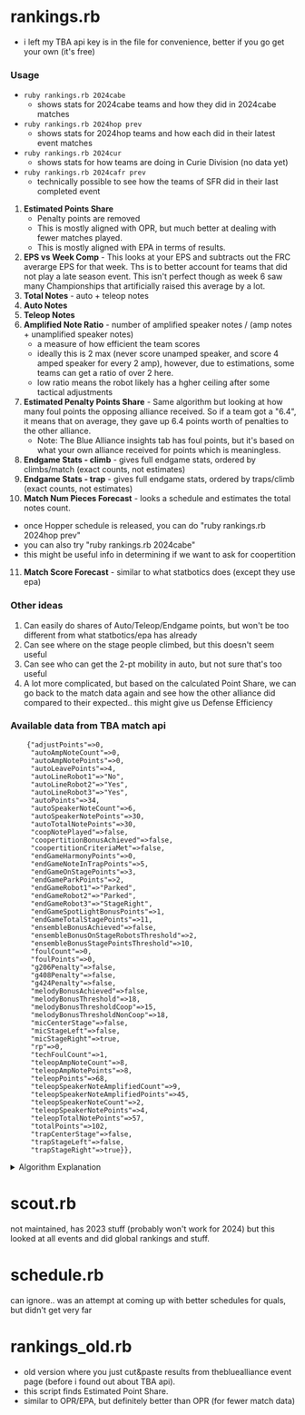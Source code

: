 # rankings.rb
- i left my TBA api key is in the file for convenience, better if you go get your own (it's free) 

### Usage
- `ruby rankings.rb 2024cabe`
  - shows stats for 2024cabe teams and how they did in 2024cabe matches
- `ruby rankings.rb 2024hop prev`
  - shows stats for 2024hop teams and how each did in their latest event matches
- `ruby rankings.rb 2024cur`
  - shows stats for how teams are doing in Curie Division (no data yet)
- `ruby rankings.rb 2024cafr prev`
  - technically possible to see how the teams of SFR did in their last completed event

1. **Estimated Points Share** 
   - Penalty points are removed
   - This is mostly aligned with OPR, but much better at dealing with fewer matches played.
   - This is mostly aligned with EPA in terms of results.
2. **EPS vs Week Comp** - This looks at your EPS and subtracts out the FRC averarge EPS for that week.  Ths is to better account for teams that did not play a late season event.  This isn't perfect though as week 6 saw many Championships that artificially raised this average by a lot.
3. **Total Notes** - auto + teleop notes
4. **Auto Notes**
5. **Teleop Notes**
6. **Amplified Note Ratio** - number of amplified speaker notes / (amp notes + unamplified speaker notes)
   - a measure of how efficient the team scores
   - ideally this is 2 max (never score unamped speaker, and score 4 amped speaker for every 2 amp), however, due to estimations, some teams can get a ratio of over 2 here.
   - low ratio means the robot likely has a hgher ceiling after some tactical adjustments
7. **Estimated Penalty Points Share** - Same algorithm but looking at how many foul points the opposing alliance received. So if a team got a "6.4", it means that on average, they gave up 6.4 points worth of penalties to the other alliance.
   - Note: The Blue Alliance insights tab has foul points, but it's based on what your own alliance received for points which is meaningless.
8. **Endgame Stats - climb** - gives full endgame stats, ordered by climbs/match (exact counts, not estimates)
9. **Endgame Stats - trap** - gives full endgame stats, ordered by traps/climb (exact counts, not estimates)
10. **Match Num Pieces Forecast** - looks a schedule and estimates the total notes count.
   - once Hopper schedule is released, you can do "ruby rankings.rb 2024hop prev"
   - you can also try "ruby rankings.rb 2024cabe"
   - this might be useful info in determining if we want to ask for coopertition
11. **Match Score Forecast** - similar to what statbotics does (except they use epa)

### Other ideas
1. Can easily do shares of Auto/Teleop/Endgame points, but won't be too different from what statbotics/epa has already
2. Can see where on the stage people climbed, but this doesn't seem useful
3. Can see who can get the 2-pt mobility in auto, but not sure that's too useful
4. A lot more complicated, but based on the calculated Point Share, we can go back to the match data again and see how the other alliance did compared to their expected.. this might give us Defense Efficiency

### Available data from TBA match api
```
    {"adjustPoints"=>0,
     "autoAmpNoteCount"=>0,
     "autoAmpNotePoints"=>0,
     "autoLeavePoints"=>4,
     "autoLineRobot1"=>"No",
     "autoLineRobot2"=>"Yes",
     "autoLineRobot3"=>"Yes",
     "autoPoints"=>34,
     "autoSpeakerNoteCount"=>6,
     "autoSpeakerNotePoints"=>30,
     "autoTotalNotePoints"=>30,
     "coopNotePlayed"=>false,
     "coopertitionBonusAchieved"=>false,
     "coopertitionCriteriaMet"=>false,
     "endGameHarmonyPoints"=>0,
     "endGameNoteInTrapPoints"=>5,
     "endGameOnStagePoints"=>3,
     "endGameParkPoints"=>2,
     "endGameRobot1"=>"Parked",
     "endGameRobot2"=>"Parked",
     "endGameRobot3"=>"StageRight",
     "endGameSpotLightBonusPoints"=>1,
     "endGameTotalStagePoints"=>11,
     "ensembleBonusAchieved"=>false,
     "ensembleBonusOnStageRobotsThreshold"=>2,
     "ensembleBonusStagePointsThreshold"=>10,
     "foulCount"=>0,
     "foulPoints"=>0,
     "g206Penalty"=>false,
     "g408Penalty"=>false,
     "g424Penalty"=>false,
     "melodyBonusAchieved"=>false,
     "melodyBonusThreshold"=>18,
     "melodyBonusThresholdCoop"=>15,
     "melodyBonusThresholdNonCoop"=>18,
     "micCenterStage"=>false,
     "micStageLeft"=>false,
     "micStageRight"=>true,
     "rp"=>0,
     "techFoulCount"=>1,
     "teleopAmpNoteCount"=>8,
     "teleopAmpNotePoints"=>8,
     "teleopPoints"=>68,
     "teleopSpeakerNoteAmplifiedCount"=>9,
     "teleopSpeakerNoteAmplifiedPoints"=>45,
     "teleopSpeakerNoteCount"=>2,
     "teleopSpeakerNotePoints"=>4,
     "teleopTotalNotePoints"=>57,
     "totalPoints"=>102,
     "trapCenterStage"=>false,
     "trapStageLeft"=>false,
     "trapStageRight"=>true}},
```

<details> 
  <summary>Algorithm Explanation</summary>

We run multiple iterations to distribute points among teams based on their performance in matches. Here's a breakdown of how the algorithm processes the data:

#### Match Data:
- **Match 1:** 90 points - Team1, Team2, Team3
- **Match 2:** 70 points - Team4, Team5, Team6
- **Match 3:** 80 points - Team1, Team5, Team6
- **Match 4:** ...

#### Iterations:

##### First Iteration:
- **Team1, Team2, Team3** all receive equal shares of the 90 points from Match 1, which is 30 each.
- **Team4, Team5, Team6** all receive equal shares of the 70 points from Match 2, which is about 23.33 each.

Assuming at the end of this iteration, the points are as follows:
- **Team1:** 35 points
- **Team2:** 30 points
- **Team3:** 20 points

##### Second Iteration:
- **Team1** receives \(35/(35+30+20)\) of the 90 points from Match 1.
- **Team2** receives \(30/(35+30+20)\) of the 90 points.
- **Team3** receives \(20/(35+30+20)\) of the 90 points.

##### Third Iteration:
- **Team1** receives \(34/(34+31+21)\) of the 90 points from Match 1.
- **Team2** receives \(31/(34+31+21)\) of the 90 points.
- **Team3** receives \(21/(34+31+21)\) of the 90 points.

#### Stabilization:
We iterate this process 50 times. After multiple iterations, the percentage shares of points among the teams will stabilize.
</details>

# scout.rb
not maintained, has 2023 stuff (probably won't work for 2024)
but this looked at all events and did global rankings and stuff.

# schedule.rb
can ignore.. was an attempt at coming up with better schedules for quals, but didn't get very far

# rankings_old.rb
- old version where you just cut&paste results from thebluealliance event page (before i found out about TBA api). 
- this script finds Estimated Point Share.
- similar to OPR/EPA, but definitely better than OPR (for fewer match data)


